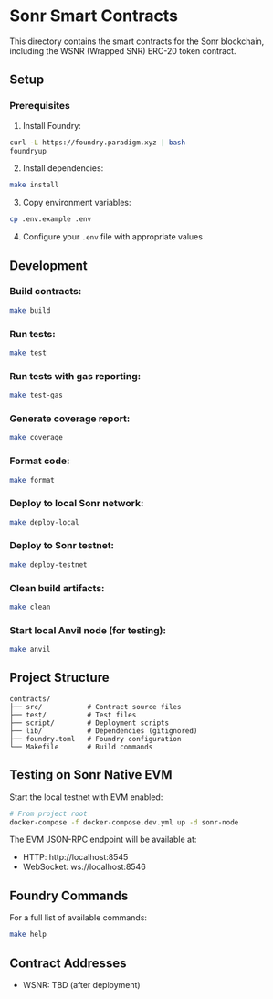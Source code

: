 # Sonr Smart Contracts

This directory contains the smart contracts for the Sonr blockchain, including the WSNR (Wrapped SNR) ERC-20 token contract.

## Setup

### Prerequisites

1. Install Foundry:

```bash
curl -L https://foundry.paradigm.xyz | bash
foundryup
```

2. Install dependencies:

```bash
make install
```

3. Copy environment variables:

```bash
cp .env.example .env
```

4. Configure your `.env` file with appropriate values

## Development

### Build contracts:

```bash
make build
```

### Run tests:

```bash
make test
```

### Run tests with gas reporting:

```bash
make test-gas
```

### Generate coverage report:

```bash
make coverage
```

### Format code:

```bash
make format
```

### Deploy to local Sonr network:

```bash
make deploy-local
```

### Deploy to Sonr testnet:

```bash
make deploy-testnet
```

### Clean build artifacts:

```bash
make clean
```

### Start local Anvil node (for testing):

```bash
make anvil
```

## Project Structure

```
contracts/
├── src/           # Contract source files
├── test/          # Test files
├── script/        # Deployment scripts
├── lib/           # Dependencies (gitignored)
├── foundry.toml   # Foundry configuration
└── Makefile       # Build commands
```

## Testing on Sonr Native EVM

Start the local testnet with EVM enabled:

```bash
# From project root
docker-compose -f docker-compose.dev.yml up -d sonr-node
```

The EVM JSON-RPC endpoint will be available at:

- HTTP: http://localhost:8545
- WebSocket: ws://localhost:8546

## Foundry Commands

For a full list of available commands:

```bash
make help
```

## Contract Addresses

- WSNR: TBD (after deployment)
